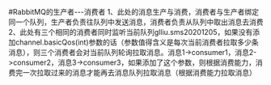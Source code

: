 #RabbitMQ的生产者---消费者
1、此处的消息生产与消费，消费者与生产者绑定同一个队列，生产者负责往队列中发送消息，消费者负责从队列中取出消息去消费  
2、此处有三个相同的消费者同时监听当前队列glliu.sms20201205，如果没有添加channel.basicQos(int)参数的话（参数值得含义是每次当前消费者拉取多少条消息），则三个消费者会对当前队列轮询拉取消息。消息1->consumer1，消息2->consumer2，消息3->consumer3，如果添加了这个参数，则根据消费能力，消费完一次拉取过来的消息才能再去消息队列拉取消息（根据消费能力拉取消息）  

